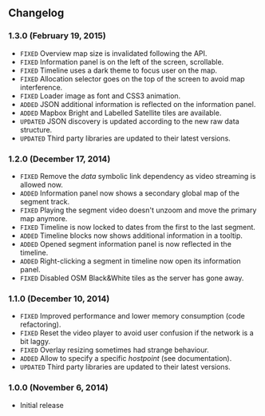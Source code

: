 
## Changelog


### 1.3.0 (February 19, 2015)

- `FIXED` Overview map size is invalidated following the API.
- `FIXED` Information panel is on the left of the screen, scrollable.
- `FIXED` Timeline uses a dark theme to focus user on the map.
- `FIXED` Allocation selector goes on the top of the screen to avoid map interference.
- `FIXED` Loader image as font and CSS3 animation.
- `ADDED` JSON additional information is reflected on the information panel.
- `ADDED` Mapbox Bright and Labelled Satellite tiles are available.
- `UPDATED` JSON discovery is updated according to the new raw data structure.
- `UPDATED` Third party libraries are updated to their latest versions.


### 1.2.0 (December 17, 2014)

- `FIXED` Remove the _data_ symbolic link dependency as video streaming is allowed now.
- `ADDED` Information panel now shows a secondary global map of the segment track.
- `FIXED` Playing the segment video doesn't unzoom and move the primary map anymore.
- `FIXED` Timeline is now locked to dates from the first to the last segment.
- `ADDED` Timeline blocks now shows additional information in a tooltip.
- `ADDED` Opened segment information panel is now reflected in the timeline.
- `ADDED` Right-clicking a segment in timeline now open its information panel.
- `FIXED` Disabled OSM Black&White tiles as the server has gone away.


### 1.1.0 (December 10, 2014)

- `FIXED` Improved performance and lower memory consumption (code refactoring).
- `FIXED` Reset the video player to avoid user confusion if the network is a bit laggy.
- `FIXED` Overlay resizing sometimes had strange behaviour.
- `ADDED` Allow to specify a specific _hostpoint_ (see documentation).
- `UPDATED` Third party libraries are updated to their latest versions.


### 1.0.0 (November 6, 2014)

- Initial release
